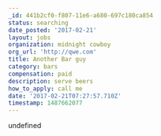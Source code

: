 ```yaml
---
_id: 441b2cf0-f807-11e6-a680-697c180ca854
status: searching
date_posted: '2017-02-21'
layout: jobs
organization: midnight cowboy
org_url: 'http://qwe.com'
title: Another Bar guy
category: bars
compensation: paid
description: serve beers
how_to_apply: call me
date: '2017-02-21T07:27:57.710Z'
timestamp: 1487662077
---
```

undefined
